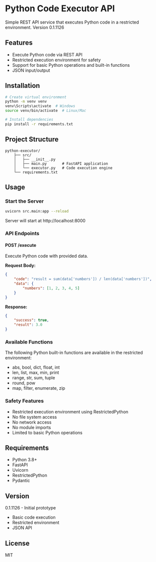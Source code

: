 # Python Code Executor API

Simple REST API service that executes Python code in a restricted environment. Version 0.1.1126

## Features

- Execute Python code via REST API
- Restricted execution environment for safety
- Support for basic Python operations and built-in functions
- JSON input/output

## Installation

```bash
# Create virtual environment
python -m venv venv
venv\Scripts\activate  # Windows
source venv/bin/activate  # Linux/Mac

# Install dependencies
pip install -r requirements.txt
```

## Project Structure

```
python-executor/
    ├── src/
    │   ├── __init__.py
    │   ├── main.py       # FastAPI application
    │   └── executor.py   # Code execution engine
    └── requirements.txt
```

## Usage

### Start the Server

```bash
uvicorn src.main:app --reload
```

Server will start at http://localhost:8000

### API Endpoints

#### POST /execute

Execute Python code with provided data.

**Request Body:**
```json
{
    "code": "result = sum(data['numbers']) / len(data['numbers'])",
    "data": {
        "numbers": [1, 2, 3, 4, 5]
    }
}
```

**Response:**
```json
{
    "success": true,
    "result": 3.0
}
```

### Available Functions

The following Python built-in functions are available in the restricted environment:
- abs, bool, dict, float, int
- len, list, max, min, print
- range, str, sum, tuple
- round, pow
- map, filter, enumerate, zip

### Safety Features

- Restricted execution environment using RestrictedPython
- No file system access
- No network access
- No module imports
- Limited to basic Python operations

## Requirements

- Python 3.8+
- FastAPI
- Uvicorn
- RestrictedPython
- Pydantic

## Version

0.1.1126 - Initial prototype
- Basic code execution
- Restricted environment
- JSON API

## License

MIT

